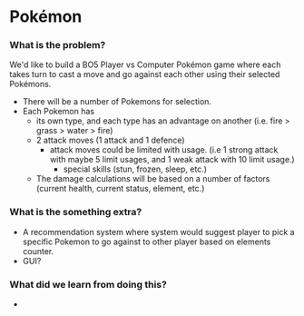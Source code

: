 # Pokémon

### What is the problem?

We'd like to build a BO5 Player vs Computer Pokémon game where each takes turn to cast a move and go against each other using their selected Pokémons.

  - There will be a number of Pokemons for selection.
  - Each Pokemon has
    - its own type, and each type has an advantage on another (i.e. fire > grass > water > fire)
    - 2 attack moves (1 attack and 1 defence)
      - attack moves could be limited with usage. (i.e 1 strong attack with maybe 5 limit usages, and 1 weak attack with 10 limit usage.)
        - special skills (stun, frozen, sleep, etc.)
    - The damage calculations will be based on a number of factors (current health, current status, element, etc.)

### What is the something extra?

  - A recommendation system where system would suggest player to pick a specific Pokemon to go against to other player based on elements counter.
  - GUI?

### What did we learn from doing this?

  - 
